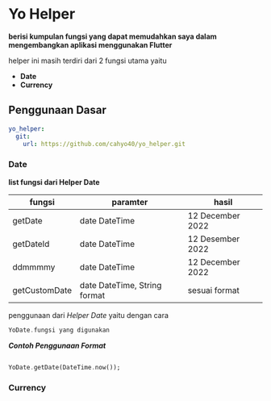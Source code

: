 # Yo Helper

**berisi kumpulan fungsi yang dapat memudahkan saya dalam mengembangkan aplikasi menggunakan Flutter**

helper ini masih terdiri dari 2 fungsi utama yaitu

- **Date**
- **Currency**

## Penggunaan Dasar

```yaml
yo_helper:
  git:
    url: https://github.com/cahyo40/yo_helper.git
```

### Date

**list fungsi dari Helper Date**

| fungsi        | paramter                     | hasil            |
| ------------- | ---------------------------- | ---------------- |
| getDate       | date DateTime                | 12 December 2022 |
| getDateId     | date DateTime                | 12 Desember 2022 |
| ddmmmmy       | date DateTime                | 12 December 2022 |
| getCustomDate | date DateTime, String format | sesuai format    |

penggunaan dari _Helper Date_ yaitu dengan cara

```dart
YoDate.fungsi yang digunakan
```

**_Contoh Penggunaan Format_**

```dart

YoDate.getDate(DateTime.now());

```

### Currency
